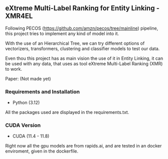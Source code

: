 ## eXtreme Multi-Label Ranking for Entity Linking - XMR4EL

Following PECOS (https://github.com/amzn/pecos/tree/mainline) pipeline, this project tries to implement any kind of model into it. 

With the use of an Hierarchical Tree, we can try different options of vectorizers, transformers, clustering and classifier models to test our data.

Even thou this project has as main vision the use of it in Entity Linking, it can be used with any data, that uses as tool eXtreme Multi-Label Ranking (XMR) to work.

Paper: (Not made yet)

### Requirements and Installation

* Python (3.12)

All the packages used are displayed in the requirements.txt.

### CUDA Version

* CUDA (11.4 - 11.8)

Right now all the gpu models are from rapids.ai, and are tested in an docker enviroment, given in the dockerfile.


